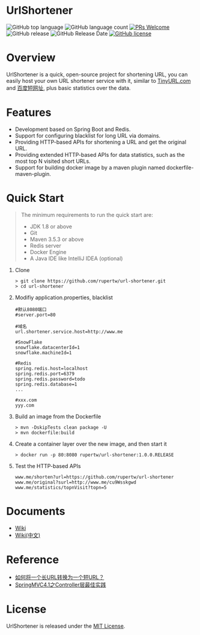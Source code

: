 # UrlShortener
![GitHub top language](https://img.shields.io/github/languages/top/rupertw/url-shortener.svg)
![GitHub language count](https://img.shields.io/github/languages/count/rupertw/url-shortener.svg)
[![PRs Welcome](https://img.shields.io/badge/PRs-welcome-brightgreen.svg)](https://github.com/rupertw/url-shortener/pulls)
![GitHub release](https://img.shields.io/github/release/rupertw/url-shortener.svg)
![GitHub Release Date](https://img.shields.io/github/release-date/rupertw/url-shortener.svg)
[![GitHub license](https://img.shields.io/github/license/rupertw/url-shortener.svg)](https://github.com/rupertw/url-shortener/blob/master/LICENSE)
<!--
[![GitHub issues](https://img.shields.io/github/issues/rupertw/url-shortener.svg)](https://github.com/rupertw/url-shortener/issues)
[![GitHub forks](https://img.shields.io/github/forks/rupertw/url-shortener.svg)](https://github.com/rupertw/url-shortener/network)
[![GitHub stars](https://img.shields.io/github/stars/rupertw/url-shortener.svg)](https://github.com/rupertw/url-shortener/stargazers)
![GitHub forks](https://img.shields.io/github/forks/rupertw/url-shortener.svg?style=social&label=Fork)
![GitHub stars](https://img.shields.io/github/stars/rupertw/url-shortener.svg?style=social&label=Stars)
![GitHub watchers](https://img.shields.io/github/watchers/rupertw/url-shortener.svg?style=social&label=Watch)
![GitHub followers](https://img.shields.io/github/followers/rupertw.svg?style=social&label=Follow)
![GitHub last commit](https://img.shields.io/github/last-commit/rupertw/url-shortener.svg)
![GitHub contributors](https://img.shields.io/github/contributors/rupertw/url-shortener.svg)
-->

# Overview
UrlShortener is a quick, open-source project for shortening URL, you can easily host your own URL shortener service with it, similar to [TinyURL.com][tinyurl] and [百度短网址][dwz], plus basic statistics over the data.

# Features
- Development based on Spring Boot and Redis.
- Support for configuring blacklist for long URL via domains.
- Providing HTTP-based APIs for shortening a URL and get the original URL.
- Providing extended HTTP-based APIs for data statistics, such as the most top N visited short URLs.
- Support for building docker image by a maven plugin named dockerfile-maven-plugin.

# Quick Start
  >  The minimum requirements to run the quick start are: 
  >  * JDK 1.8 or above
  >  * Git
  >  * Maven 3.5.3 or above
  >  * Redis server
  >  * Docker Engine
  >  * A Java IDE like IntelliJ IDEA (optional)
  
  1. Clone
     ```
     > git clone https://github.com/rupertw/url-shortener.git
     > cd url-shortener
     ```
  2. Modifiy application.properties, blacklist
     ``` 
     #默认8080端口
     #server.port=80
     
     #域名
     url.shortener.service.host=http://www.me
   
     #SnowFlake
     snowflake.datacenterId=1
     snowflake.machineId=1
   
     #Redis
     spring.redis.host=localhost
     spring.redis.port=6379
     spring.redis.password=todo
     spring.redis.database=1
     ...
     ```
     ``` 
     #xxx.com
     yyy.com
     ```
  3. Build an image from the Dockerfile
     ```
     > mvn -DskipTests clean package -U
     > mvn dockerfile:build
     ```
  4. Create a container layer over the new image, and then start it
     ```
     > docker run -p 80:8080 rupertw/url-shortener:1.0.0.RELEASE
     ```
  5. Test the HTTP-based APIs
     ```
     www.me/shorten?url=https://github.com/rupertw/url-shortener
     www.me/original?surl=http://www.me/cu9Wsskgwd
     www.me/statistics/topnVisit?topn=5
     ```

# Documents
* [Wiki](https://github.com/rupertw/url-shortener/wiki)
* [Wiki(中文)](https://github.com/rupertw/url-shortener/wiki/zh_overview)

# Reference
* [如何将一个长URL转换为一个短URL？](https://blog.csdn.net/xlgen157387/article/details/80026452)
* [SpringMVC4.1之Controller层最佳实践](https://github.com/kuitos/kuitos.github.io/issues/9)

# License
UrlShortener is released under the [MIT License](https://github.com/rupertw/url-shortener/blob/master/LICENSE).

[tinyurl]:https://tinyurl.com/
[dwz]:http://dwz.cn/